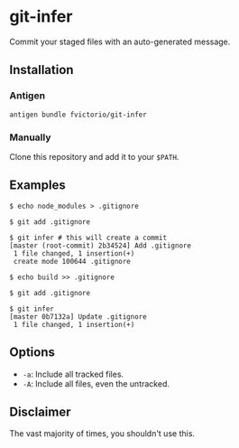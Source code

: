 # git-infer

Commit your staged files with an auto-generated message.

## Installation

### Antigen

`antigen bundle fvictorio/git-infer`

### Manually

Clone this repository and add it to your `$PATH`.

## Examples

```
$ echo node_modules > .gitignore

$ git add .gitignore

$ git infer # this will create a commit
[master (root-commit) 2b34524] Add .gitignore
 1 file changed, 1 insertion(+)
 create mode 100644 .gitignore

$ echo build >> .gitignore

$ git add .gitignore

$ git infer
[master 0b7132a] Update .gitignore
 1 file changed, 1 insertion(+)
```

## Options

- `-a`: Include all tracked files.
- `-A`: Include all files, even the untracked.

## Disclaimer

The vast majority of times, you shouldn't use this.
